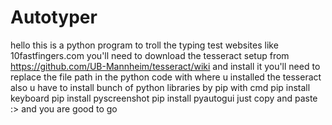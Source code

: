 # Autotyper
hello
this is a python program to troll the typing test websites like 10fastfingers.com
you'll need to download the tesseract setup from https://github.com/UB-Mannheim/tesseract/wiki and install it
you'll need to replace the file path in the python code with where u installed the tesseract
also u have to install bunch of python libraries by pip with cmd
pip install keyboard
pip install pyscreenshot
pip install pyautogui
just copy and paste :>
and you are good to go
